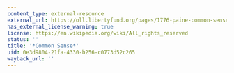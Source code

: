 ```yaml
---
content_type: external-resource
external_url: https://oll.libertyfund.org/pages/1776-paine-common-sense-pamphlet
has_external_license_warning: true
license: https://en.wikipedia.org/wiki/All_rights_reserved
status: ''
title: '*Common Sense*'
uid: 0e3d9804-21fa-4330-b256-c0773d52c265
wayback_url: ''
---
```


